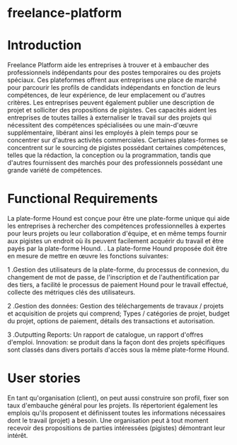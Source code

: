# freelance-platform

# Introduction
Freelance Platform aide les entreprises à trouver et à embaucher des professionnels indépendants pour des postes temporaires ou des projets spéciaux. Ces plateformes offrent aux entreprises une place de marché pour parcourir les profils de candidats indépendants en fonction de leurs compétences, de leur expérience, de leur emplacement ou d'autres critères. Les entreprises peuvent également publier une description de projet et solliciter des propositions de pigistes. Ces capacités aident les entreprises de toutes tailles à externaliser le travail sur des projets qui nécessitent des compétences spécialisées ou une main-d'œuvre supplémentaire, libérant ainsi les employés à plein temps pour se concentrer sur d'autres activités commerciales. Certaines plates-formes se concentrent sur le sourcing de pigistes possédant certaines compétences, telles que la rédaction, la conception ou la programmation, tandis que d'autres fournissent des marchés pour des professionnels possédant une grande variété de compétences.

# Functional Requirements
La plate-forme Hound est conçue pour être une plate-forme unique qui aide les entreprises à rechercher des compétences professionnelles à expertes pour leurs projets ou leur collaboration d'équipe, et en même temps fournir aux pigistes un endroit où ils peuvent facilement acquérir du travail et être payés par la plate-forme Hound. . La plate-forme Hound proposée doit être en mesure de mettre en œuvre les fonctions suivantes:

1 .Gestion des utilisateurs de la plate-forme, du processus de connexion, du changement de mot de passe, de l'inscription et de l'authentification par des tiers, a facilité le processus de paiement Hound pour le travail effectué, collecte des métriques clés des utilisateurs.

2 .Gestion des données: Gestion des téléchargements de travaux / projets et acquisition de projets qui comprend; Types / catégories de projet, budget du projet, options de paiement, détails des transactions et autorisation.

3 .Outputting Reports: Un rapport de catalogue, un rapport d'offres d'emploi.
Innovation: se produit dans la façon dont des projets spécifiques sont classés dans divers portails d'accès sous la même plate-forme Hound.

# User stories
En tant qu'organisation (client), on peut aussi construire son profil, fixer son taux d'embauche général pour les projets. Ils répertorient également les emplois qu'ils proposent et définissent toutes les informations nécessaires dont le travail (projet) a besoin. Une organisation peut à tout moment recevoir des propositions de parties intéressées (pigistes) démontrant leur intérêt.


